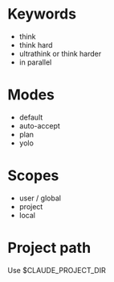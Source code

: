 # Keywords
- think
- think hard
- ultrathink or think harder
- in parallel

# Modes
- default
- auto-accept
- plan
- yolo

# Scopes
- user / global
- project
- local

# Project path
Use $CLAUDE_PROJECT_DIR